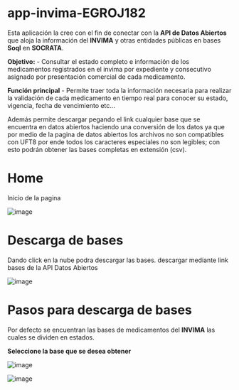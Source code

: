 # app-invima-EGROJ182
Esta aplicación la cree con el fin de conectar con la **API de Datos Abiertos** que aloja la información del **INVIMA** y otras entidades públicas en bases **Soql** en **SOCRATA**.

**Objetivo:** 
      - Consultar el estado completo e información de los medicamentos registrados en el invima por expediente y consecutivo asignado por presentación comercial de cada medicamento.

**Función principal**
      - Permite traer toda la información necesaria para realizar la validación de cada medicamento en tiempo real para conocer su estado, vigencia, fecha de vencimiento etc...

Además permite descargar pegando el link cualquier base que se encuentra en datos abiertos haciendo una conversión de los datos ya que por medio de la pagina de datos abiertos los archivos no son compatibles con UFT8 por ende todos los caracteres especiales no son legibles; con esto podrán obtener las bases completas en extensión (csv).

# Home
Inicio de la pagina

![image](https://github.com/EGROJ182/app-invima-EGROJ182/assets/109677233/eeaea35b-b40f-469b-81ba-bb18176f83da)

# Descarga de bases
Dando click en la nube podra descargar las bases.
descargar mediante link bases de la API Datos Abiertos

![image](https://github.com/EGROJ182/app-invima-EGROJ182/assets/109677233/7fae180d-6057-4d28-8d39-b12481a884e1)

# Pasos para descarga de bases
Por defecto se encuentran las bases de medicamentos del **INVIMA** las cuales se dividen en estados.

**Seleccione la base que se desea obtener**

![image](https://github.com/EGROJ182/app-invima-EGROJ182/assets/109677233/85715b7b-25c0-4bf2-9e46-6596803a3d64)

![image](https://github.com/EGROJ182/app-invima-EGROJ182/assets/109677233/82f1787f-955d-4900-a591-17460e616f98)

